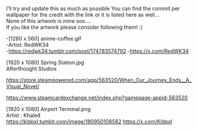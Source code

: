I'll try and update this as much as possible 
You can find the commit per wallpaper for the credit with the link or it is listed here as well...\
None of this artwork is mine soo....\
If you like the artwork please consider following them! :)


-[1280 x 560] anime-coffee.gif\
  -Artist: RedWK34\
  -https://redwk34.tumblr.com/post/174783574792
  -https://x.com/RedWK34

[1920 x 1080]  Spring Station.jpg\
Afterthought Studios

https://store.steampowered.com/app/563520/When_Our_Journey_Ends__A_Visual_Novel/

https://www.steamcardexchange.net/index.php?gamepage-appid-563520


[1920 x 1080] Airport Terminal.png\
Artist : Khaled\
https://kldpxl.tumblr.com/image/180950108582
https://x.com/Kldpxl
